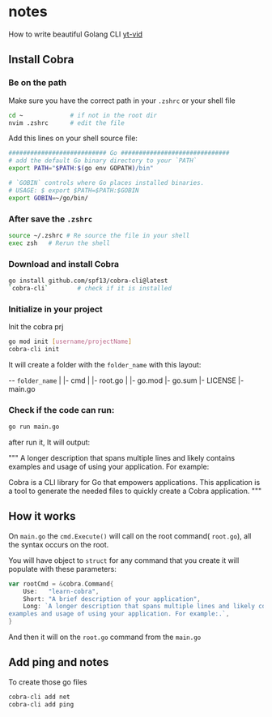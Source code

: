 # notes

How to write beautiful Golang CLI [yt-vid](https://www.youtube.com/watch?v=SSRIn5DAmyw)

## Install Cobra

### Be on the path

Make sure you have the correct path in your `.zshrc` or your shell file

```sh
cd ~             # if not in the root dir
nvim .zshrc      # edit the file
```

Add this lines on your shell source file:

```sh
########################### Go ##############################
# add the default Go binary directory to your `PATH`
export PATH="$PATH:$(go env GOPATH)/bin"

# `GOBIN` controls where Go places installed binaries.
# USAGE: $ export $PATH=$PATH:$GOBIN
export GOBIN=~/go/bin/
```

### After save the `.zshrc`

```sh
source ~/.zshrc # Re source the file in your shell
exec zsh   # Rerun the shell
```

### Download and install Cobra

```sh
go install github.com/spf13/cobra-cli@latest
`cobra-cli`        # check if it is installed
```

### Initialize in your project

Init the cobra prj

```sh
go mod init [username/projectName]
cobra-cli init
```

It will create a folder with the `folder_name` with this layout:

-- `folder_name`
    |
    |- cmd
    |   |- root.go
    |
    |- go.mod
    |- go.sum
    |- LICENSE
    |- main.go

### Check if the code can run:

```sh
go run main.go
```

after run it, It will output:

"""
A longer description that spans multiple lines and likely contains
examples and usage of using your application. For example:

Cobra is a CLI library for Go that empowers applications.
This application is a tool to generate the needed files
to quickly create a Cobra application.
"""

## How it works

On `main.go` the `cmd.Execute()` will call on the root command( `root.go`), all the syntax occurs on the root.

You will have object to `struct` for any command that you create it will populate with these parameters:

```go
var rootCmd = &cobra.Command{
	Use:   "learn-cobra",
	Short: "A brief description of your application",
	Long: `A longer description that spans multiple lines and likely contains
examples and usage of using your application. For example:.`,
}
```

And then it will on the `root.go` command from the `main.go`

## Add ping and notes

To create those go files

```sh
cobra-cli add net
cobra-cli add ping
